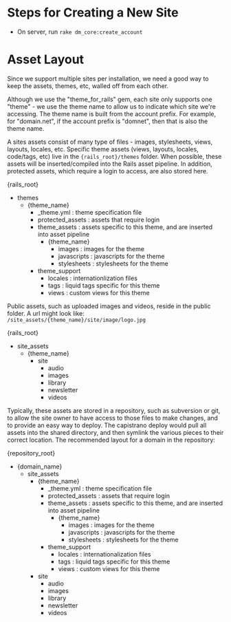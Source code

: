 Steps for Creating a New Site
=============================

- On server, run `rake dm_core:create_account`


Asset Layout
============

Since we support multiple sites per installation, we need a good way to keep the assets, themes, etc, walled off from each other.

Although we use the "theme_for_rails" gem, each site only supports one "theme" - we use the theme name to allow us to indicate which site we're accessing.  The theme name is built from the account prefix.  For example, for "domain.net", if the account prefix is "domnet", then that is also the theme name.

A sites assets consist of many type of files - images, stylesheets, views, layouts, locales, etc.  Specific theme assets (views, layouts, locales, code/tags, etc) live in the `{rails_root}/themes` folder.  When possible, these assets will be inserted/compiled into the Rails asset pipeline.  In addition, protected assets, which require a login to access, are also stored here.

{rails_root}
  - themes
    - {theme_name}
      - _theme.yml                  : theme specification file
      - protected_assets            : assets that require login
      - theme_assets                : assets specific to this theme, and are inserted into asset pipeline
        - {theme_name}
          - images                  : images for the theme
          - javascripts             : javascripts for the theme
          - stylesheets             : stylesheets for the theme
      - theme_support
        - locales                   : internationlization files
        - tags                      : liquid tags specific for this theme
        - views                     : custom views for this theme

Public assets, such as uploaded images and videos, reside in the public folder.  A url might look like: `/site_assets/{theme_name}/site/image/logo.jpg`

{rails_root}
  - site_assets
    - {theme_name}
      - site
        - audio
        - images
        - library
        - newsletter
        - videos

Typically, these assets are stored in a repository, such as subversion or git, to allow the site owner to have access to those files to make changes, and to provide an easy way to deploy.  The capistrano deploy would pull all assets into the shared directory, and then symlink the various pieces to their correct location.  The recommended layout for a domain in the repository:

{repository_root}
  - {domain_name}
    - site_assets
      - {theme_name}
        - _theme.yml                  : theme specification file
        - protected_assets            : assets that require login
        - theme_assets                : assets specific to this theme, and are inserted into asset pipeline
          - {theme_name}
            - images                  : images for the theme
            - javascripts             : javascripts for the theme
            - stylesheets             : stylesheets for the theme
        - theme_support
          - locales                   : internationalization files
          - tags                      : liquid tags specific for this theme
          - views                     : custom views for this theme
      - site
        - audio
        - images
        - library
        - newsletter
        - videos
